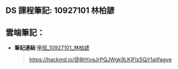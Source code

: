 ## DS 課程筆記: 10927101 林柏諺

## 雲端筆記：

- **筆記連結**:[甲班_10927101_林柏諺](https://hackmd.io/@8hYogJrPQJWgk9LKIFIz5Q/r1aiIfagye)
    
    > https://hackmd.io/@8hYogJrPQJWgk9LKIFIz5Q/r1aiIfagye